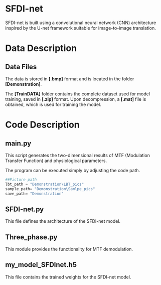 # SFDI-net

SFDI-net is built using a convolutional neural network (CNN) architecture inspired by the U-net framework suitable for image-to-image translation.

# Data Description

## Data Files

The data is stored in **[.bmp]** format and is located in the folder **[Demonstration]**.

The **[TrainDATA]** folder contains the complete dataset used for model training, saved in **[.zip]** format. Upon decompression, a **[.mat]** file is obtained, which is used for training the model.

# Code Description

## main.py

This script generates the two-dimensional results of MTF (Modulation Transfer Function) and physiological parameters.

The program can be executed simply by adjusting the code path.

```Python
##Picture path
lbt_path = "Demonstration\LBT_pics"
sample_path= "Demonstration\Samlpe_pics"
save_path= "Demonstration"
```

## SFDI-net.py

This file defines the architecture of the SFDI-net model.

## Three_phase.py

This module provides the functionality for MTF demodulation.

## my_model_SFDInet.h5

This file contains the trained weights for the SFDI-net model.
